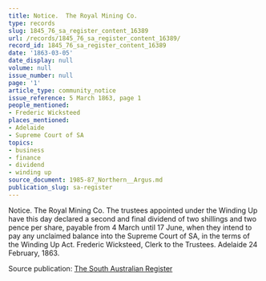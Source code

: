 ```yaml
---
title: Notice.  The Royal Mining Co.
type: records
slug: 1845_76_sa_register_content_16389
url: /records/1845_76_sa_register_content_16389/
record_id: 1845_76_sa_register_content_16389
date: '1863-03-05'
date_display: null
volume: null
issue_number: null
page: '1'
article_type: community_notice
issue_reference: 5 March 1863, page 1
people_mentioned:
- Frederic Wicksteed
places_mentioned:
- Adelaide
- Supreme Court of SA
topics:
- business
- finance
- dividend
- winding up
source_document: 1985-87_Northern__Argus.md
publication_slug: sa-register
---
```


Notice.  The Royal Mining Co.  The trustees appointed under the Winding Up have this day declared a second and final dividend of two shillings and two pence per share, payable from 4 March until 17 June, when they intend to pay any unclaimed balance into the Supreme Court of SA, in the terms of the Winding Up Act.  Frederic Wicksteed, Clerk to the Trustees.  Adelaide 24 February, 1863.

Source publication: [The South Australian Register](/publications/sa-register/)
